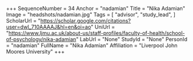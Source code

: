 +++
SequenceNumber = 34
Anchor = "nadamian"
Title = "Nika Adamian"
Image = "headshots/nadamian.jpg"
Tags = [ "advisor",  "study_lead", ]
ScholarUrl = "https://scholar.google.com/citations?user=dwl_710AAAAJ&hl=en&oi=ao"
UniUrl = "https://www.ljmu.ac.uk/about-us/staff-profiles/faculty-of-health/school-of-psychology/nika-adamian"
LabUrl = "None"
StudyId = "None"
PersonId = "nadamian"
FullName = "Nika Adamian"
Affiliation = "Liverpool John Moores University"
+++